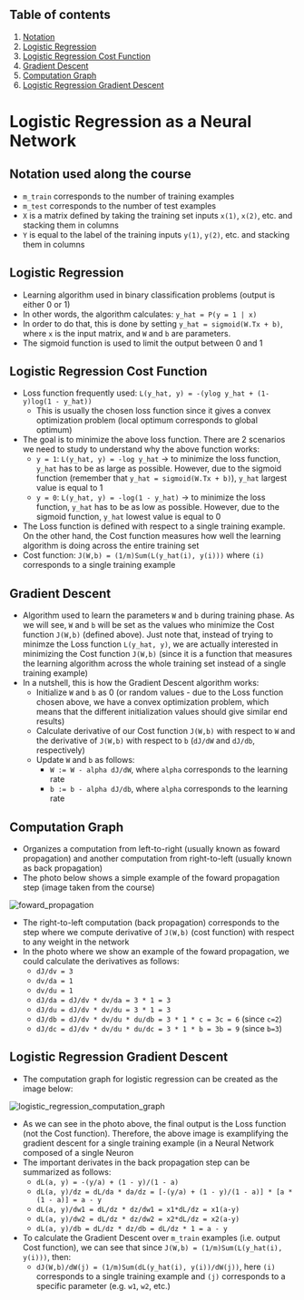## Table of contents
1. [Notation](#notation)
2. [Logistic Regression](#logistic_regression)
3. [Logistic Regression Cost Function](#logistic_regression_cost_function)
4. [Gradient Descent](#gradient_descent)
5. [Computation Graph](#computation_graph)
6. [Logistic Regression Gradient Descent](#logistic_regression_gradient_descent)


# Logistic Regression as a Neural Network
## Notation used along the course <a name="notation"></a>
- ```m_train``` corresponds to the number of training examples
- ```m_test``` corresponds to the number of test examples
- ```X``` is a matrix defined by taking the training set inputs ```x(1)```, ```x(2)```, etc. and stacking them in columns
- ```Y``` is equal to the label of the training inputs ```y(1)```, ```y(2)```, etc. and stacking them in columns


## Logistic Regression <a name="logistic_regression"></a>
- Learning algorithm used in binary classification problems (output is either 0 or 1)
- In other words, the algorithm calculates: ```y_hat = P(y = 1 | x)```
- In order to do that, this is done by setting ```y_hat = sigmoid(W.Tx + b)```, where ```x``` is the input matrix, and ```W``` and ```b``` are parameters.
- The sigmoid function is used to limit the output between 0 and 1


## Logistic Regression Cost Function <a name="logistic_regression_cost_function"></a>
- Loss function frequently used:  ```L(y_hat, y) = -(ylog y_hat + (1-y)log(1 - y_hat))```
  - This is usually the chosen loss function since it gives a convex optimization problem (local optimum corresponds to global optimum)
- The goal is to minimize the above loss function. There are 2 scenarios we need to study to understand why the above function works:
  - ```y = 1```: ```L(y_hat, y) = -log y_hat``` -> to minimize the loss function, ```y_hat``` has to be as large as possible. However, due to the sigmoid function (remember that ```y_hat = sigmoid(W.Tx + b)```), ```y_hat``` largest value is equal to 1
  - ```y = 0```: ```L(y_hat, y) = -log(1 - y_hat)``` -> to minimize the loss function, ```y_hat``` has to be as low as possible. However, due to the sigmoid function, ```y_hat``` lowest value is equal to 0
- The Loss function is defined with respect to a single training example. On the other hand, the Cost function measures how well the learning algorithm is doing across the entire training set
- Cost function: ```J(W,b) = (1/m)Sum(L(y_hat(i), y(i)))``` where ```(i)``` corresponds to a single training example


## Gradient Descent <a name="gradient_descent"></a>
- Algorithm used to learn the parameters ```W``` and ```b``` during training phase. As we will see, ```W``` and ```b``` will be set as the values who minimize the Cost function ```J(W,b)``` (defined above). Just note that, instead of trying to minimze the Loss function ```L(y_hat, y)```, we are actually interested in minimizing the Cost function ```J(W,b)``` (since it is a function that measures the learning algorithm across the whole training set instead of a single training example)
- In a nutshell, this is how the Gradient Descent algorithm works:
  - Initialize ```W``` and ```b``` as 0 (or random values - due to the Loss function chosen above, we have a convex optimization problem, which means that the different initialization values should give similar end results)
  - Calculate derivative of our Cost function ```J(W,b)``` with respect to ```W``` and the derivative of ```J(W,b)``` with respect to ```b``` (```dJ/dW``` and ```dJ/db```, respectively)
  - Update ```W``` and ```b``` as follows:
    - ```W := W - alpha dJ/dW```, where ```alpha``` corresponds to the learning rate
    - ```b := b - alpha dJ/db```, where ```alpha``` corresponds to the learning rate


## Computation Graph <a name="computation_graph"></a>
- Organizes a computation from left-to-right (usually known as foward propagation) and another computation from right-to-left (usually known as back propagation)
- The photo below shows a simple example of the foward propagation step (image taken from the course)

![foward_propagation](https://user-images.githubusercontent.com/36196866/142196635-f3ff13d2-991d-43b3-806e-3822ae4a3717.PNG)

- The right-to-left computation (back propagation) corresponds to the step where we compute derivative of ```J(W,b)``` (cost function) with respect to any weight in the network
- In the photo where we show an example of the foward propagation, we could calculate the derivatives as follows:
  - ```dJ/dv = 3```
  - ```dv/da = 1```
  - ```dv/du = 1```
  - ```dJ/da = dJ/dv * dv/da = 3 * 1 = 3```
  - ```dJ/du = dJ/dv * dv/du = 3 * 1 = 3```
  - ```dJ/db = dJ/dv * dv/du * du/db = 3 * 1 * c = 3c = 6``` (since ```c=2```)
  - ```dJ/dc = dJ/dv * dv/du * du/dc = 3 * 1 * b = 3b = 9``` (since ```b=3```)


## Logistic Regression Gradient Descent <a name="logistic_regression_gradient_descent"></a>
- The computation graph for logistic regression can be created as the image below:

![logistic_regression_computation_graph](https://user-images.githubusercontent.com/36196866/142284869-5b6e9274-0247-4e0f-a36f-65df127eadca.PNG)

- As we can see in the photo above, the final output is the Loss function (not the Cost function). Therefore, the above image is examplifying the gradient descent for a single training example (in a Neural Network composed of a single Neuron
- The important derivates in the back propagation step can be summarized as follows:
  - ```dL(a, y) = -(y/a) + (1 - y)/(1 - a)```
  - ```dL(a, y)/dz = dL/da * da/dz = [-(y/a) + (1 - y)/(1 - a)] * [a * (1 - a)] = a - y```
  - ```dL(a, y)/dw1 = dL/dz * dz/dw1 = x1*dL/dz = x1(a-y)```
  - ```dL(a, y)/dw2 = dL/dz * dz/dw2 = x2*dL/dz = x2(a-y)```
  - ```dL(a, y)/db = dL/dz * dz/db = dL/dz * 1 = a - y```
- To calculate the Gradient Descent over ```m_train``` examples (i.e. output Cost function), we can see that since ```J(W,b) = (1/m)Sum(L(y_hat(i), y(i)))```, then:
  - ```dJ(W,b)/dW(j) = (1/m)Sum(dL(y_hat(i), y(i))/dW(j))```, here ```(i)``` corresponds to a single training example and ```(j)``` corresponds to a specific parameter (e.g. ```w1```, ```w2```, etc.)
